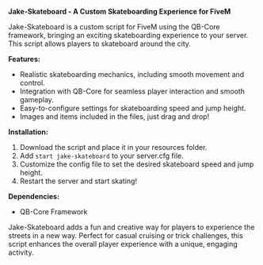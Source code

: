 **Jake-Skateboard - A Custom Skateboarding Experience for FiveM**

Jake-Skateboard is a custom script for FiveM using the QB-Core framework, bringing an exciting skateboarding experience to your server. This script allows players to skateboard around the city.

**Features:**
- Realistic skateboarding mechanics, including smooth movement and control.
- Integration with QB-Core for seamless player interaction and smooth gameplay.
- Easy-to-configure settings for skateboarding speed and jump height.
- Images and items included in the files, just drag and drop!

**Installation:**
1. Download the script and place it in your resources folder.
2. Add `start jake-skateboard` to your server.cfg file.
3. Customize the config file to set the desired skateboard speed and jump height.
4. Restart the server and start skating!

**Dependencies:**
- QB-Core Framework

Jake-Skateboard adds a fun and creative way for players to experience the streets in a new way. Perfect for casual cruising or trick challenges, this script enhances the overall player experience with a unique, engaging activity.
